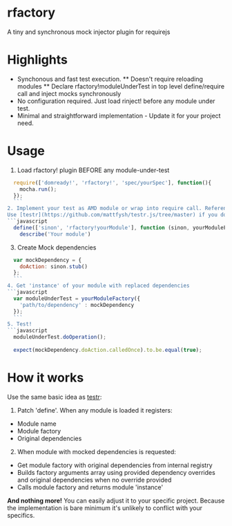 rfactory
=======

A tiny and synchronous mock injector plugin for requirejs

Highlights
=======
* Synchonous and fast test execution. 
** Doesn't require reloading modules
** Declare rfactory!moduleUnderTest in top level define/require call and inject mocks synchronously
* No configuration required. Just load rinject! before any module under test.
* Minimal and straightforward implementation - Update it for your project need.

Usage
=======
1. Load rfactory! plugin BEFORE any module-under-test
  ```javascript
    require(['domready!', 'rfactory!', 'spec/yourSpec'], function(){
      mocha.run();
    });
    ```
2. Implement your test as AMD module or wrap into require call. Reference your module-under-test using rfactory plugin
  Use [testr](https://github.com/mattfysh/testr.js/tree/master) if you don't plan to use require/define within tests
  ```javascript
    define(['sinon', 'rfactory!yourModule'], function (sinon, yourModuleFactory) {
      describe('Your module')
  ```
3. Create Mock dependencies
  ```javascript
    var mockDependency = {
      doAction: sinon.stub()
    };
    ```
4. Get 'instance' of your module with replaced dependencies
  ```javascript
    var moduleUnderTest = yourModuleFactory({
      'path/to/dependency' : mockDependency
    });
    ```
5. Test!
  ```javascript
    moduleUnderTest.doOperation();
    
    expect(mockDependency.doAction.calledOnce).to.be.equal(true);
  ```

How it works
=======
Use the same basic idea as [testr](https://github.com/mattfysh/testr.js/tree/master):
1. Patch 'define'. When any module is loaded it registers: 
* Module name
* Module factory
* Original dependencies
2. When module with mocked dependencies is requested:
* Get module factory with original dependencies from internal registry
* Builds factory arguments array using provided dependency overrides and original dependencies when no override provided
* Calls module factory and returns module 'instance'

**And nothing more!**
You can easily adjust it to your specific project.
Because the implementation is bare minimum it's unlikely to conflict with your specifics.
